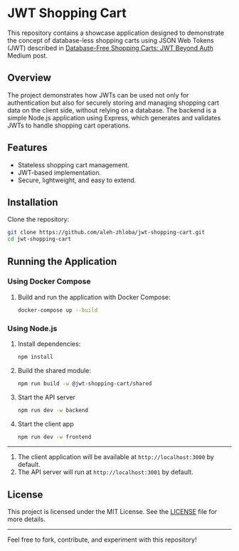 # JWT Shopping Cart

This repository contains a showcase application designed to demonstrate the concept of database-less shopping carts using JSON Web Tokens (JWT) described in [Database-Free Shopping Carts: JWT Beyond Auth](https://medium.com/gitconnected/database-free-shopping-carts-jwt-beyond-auth-ec316b77641b) Medium post.

## Overview

The project demonstrates how JWTs can be used not only for authentication but also for securely storing and managing shopping cart data on the client side, without relying on a database. The backend is a simple Node.js application using Express, which generates and validates JWTs to handle shopping cart operations.

## Features

- Stateless shopping cart management.
- JWT-based implementation.
- Secure, lightweight, and easy to extend.

## Installation

Clone the repository:
   ```bash
   git clone https://github.com/aleh-zhloba/jwt-shopping-cart.git
   cd jwt-shopping-cart
   ```

## Running the Application

### Using Docker Compose

1. Build and run the application with Docker Compose:
   ```bash
   docker-compose up --build
   ```

### Using Node.js

1. Install dependencies:
   ```bash
   npm install 
   ```

2. Build the shared module:
   ```bash
   npm run build -w @jwt-shopping-cart/shared
   ```
   
3. Start the API server  
   ```bash
   npm run dev -w backend
   ```

4. Start the client app
   ```bash
   npm run dev -w frontend
   ```   

---

1. The client application will be available at `http://localhost:3000` by default.
2. The API server will run at `http://localhost:3001` by default.

## License

This project is licensed under the MIT License. See the [LICENSE](LICENSE) file for more details.

---

Feel free to fork, contribute, and experiment with this repository!

